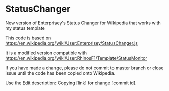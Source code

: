 # StatusChanger
New version of Enterprisey's Status Changer for Wikipedia that works with my status template

This code is based on https://en.wikipedia.org/wiki/User:Enterprisey/StatusChanger.js

It is a modified version compatible with https://en.wikipedia.org/wiki/User:RhinosF1/Template/StatusMonitor

If you have made a change, please do not commit to master branch or close issue until the code has been copied onto Wikipedia.

Use the Edit description: Copying [link] for change [commit id]. 
